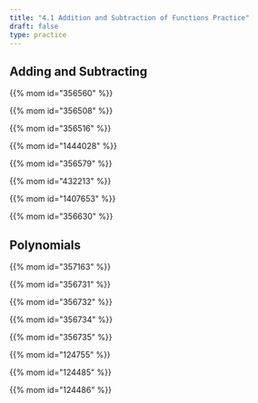 ```yaml
---
title: "4.1 Addition and Subtraction of Functions Practice"
draft: false
type: practice
---
```


## Adding and Subtracting

{{% mom id="356560" %}}

{{% mom id="356508" %}}

{{% mom id="356516" %}}

{{% mom id="1444028" %}}

{{% mom id="356579" %}}

{{% mom id="432213" %}}

{{% mom id="1407653" %}}

{{% mom id="356630" %}}

## Polynomials

{{% mom id="357163" %}}

{{% mom id="356731" %}}

{{% mom id="356732" %}}

{{% mom id="356734" %}}

{{% mom id="356735" %}}

{{% mom id="124755" %}}

{{% mom id="124485" %}}

{{% mom id="124486" %}}
